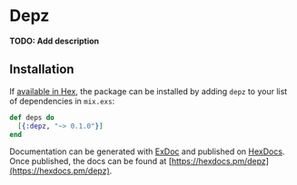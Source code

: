 # Depz

**TODO: Add description**

## Installation

If [available in Hex](https://hex.pm/docs/publish), the package can be installed
by adding `depz` to your list of dependencies in `mix.exs`:

```elixir
def deps do
  [{:depz, "~> 0.1.0"}]
end
```

Documentation can be generated with [ExDoc](https://github.com/elixir-lang/ex_doc)
and published on [HexDocs](https://hexdocs.pm). Once published, the docs can
be found at [https://hexdocs.pm/depz](https://hexdocs.pm/depz).

